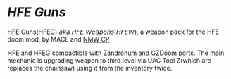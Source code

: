 # **_HFE Guns_**
HFE Guns(HFEG) 𝘢𝘬𝘢 𝘏𝘍𝘌 𝘞𝘦𝘢𝘱𝘰𝘯𝘴(𝘏𝘍𝘌𝘞), a weapon pack for the [HFE](https://forum.zdoom.org/viewtopic.php?p=1233684#p1233684 "HFE Topic on Zdoom forums") doom mod, by MACE and [NMW CP](https://forum.zdoom.org/viewtopic.php?t=77513 "NMW Topic on Zdoom forums")

HFE and HFEG compactible with [Zandronum](https://zdoom.org/wiki/Zandronum "Zandronum on Zdoom wiki") and [GZDoom](https://zdoom.org/wiki/GZDoom "GZDoom on Zdoom Wiki") ports.
The main mechanic is upgrading weapon to third level via UAC Tool Z(which are replaces the chainsaw) using it from the inventory twice.
